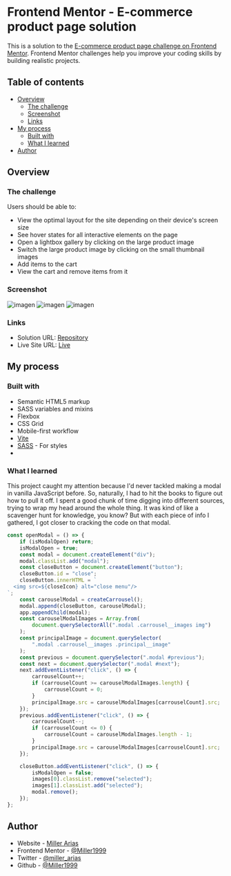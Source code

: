 # Frontend Mentor - E-commerce product page solution

This is a solution to the [E-commerce product page challenge on Frontend Mentor](https://www.frontendmentor.io/challenges/ecommerce-product-page-UPsZ9MJp6). Frontend Mentor challenges help you improve your coding skills by building realistic projects.

## Table of contents

- [Overview](#overview)
  - [The challenge](#the-challenge)
  - [Screenshot](#screenshot)
  - [Links](#links)
- [My process](#my-process)
  - [Built with](#built-with)
  - [What I learned](#what-i-learned)
- [Author](#author)


## Overview

### The challenge

Users should be able to:

- View the optimal layout for the site depending on their device's screen size
- See hover states for all interactive elements on the page
- Open a lightbox gallery by clicking on the large product image
- Switch the large product image by clicking on the small thumbnail images
- Add items to the cart
- View the cart and remove items from it

### Screenshot

![imagen](https://github.com/Miller1999/e-commerce-lightbox/assets/22383830/af9c37af-bf99-4a72-9dc2-aad4f4322369)
![imagen](https://github.com/Miller1999/e-commerce-lightbox/assets/22383830/c50694b3-0604-48f6-a2e8-a3785181d4ea)
![imagen](https://github.com/Miller1999/e-commerce-lightbox/assets/22383830/2d0622c9-1b9a-4ad4-8741-02ed5b9473b2)



### Links

- Solution URL: [Repository](https://github.com/Miller1999/e-commerce-lightbox)
- Live Site URL: [Live](https://e-commerce-lightbox.vercel.app/)

## My process

### Built with

- Semantic HTML5 markup
- SASS variables and mixins
- Flexbox
- CSS Grid
- Mobile-first workflow
- [Vite](https://vitejs.dev/)
- [SASS](https://sass-lang.com/) - For styles
- 
### What I learned

This project caught my attention because I'd never tackled making a modal in vanilla JavaScript before. So, naturally, I had to hit the books to figure out how to pull it off. I spent a good chunk of time digging into different sources, trying to wrap my head around the whole thing. It was kind of like a scavenger hunt for knowledge, you know? But with each piece of info I gathered, I got closer to cracking the code on that modal.

```js
const openModal = () => {
	if (isModalOpen) return;
	isModalOpen = true;
	const modal = document.createElement("div");
	modal.classList.add("modal");
	const closeButton = document.createElement("button");
	closeButton.id = "close";
	closeButton.innerHTML = `
  <img src=${closeIcon} alt="close menu"/>
`;
	const carouselModal = createCarrousel();
	modal.append(closeButton, carouselModal);
	app.appendChild(modal);
	const carouselModalImages = Array.from(
		document.querySelectorAll(".modal .carrousel__images img")
	);
	const principalImage = document.querySelector(
		".modal .carrousel__images .principal__image"
	);
	const previous = document.querySelector(".modal #previous");
	const next = document.querySelector(".modal #next");
	next.addEventListener("click", () => {
		carrouselCount++;
		if (carrouselCount >= carouselModalImages.length) {
			carrouselCount = 0;
		}
		principalImage.src = carouselModalImages[carrouselCount].src;
	});
	previous.addEventListener("click", () => {
		carrouselCount--;
		if (carrouselCount <= 0) {
			carrouselCount = carouselModalImages.length - 1;
		}
		principalImage.src = carouselModalImages[carrouselCount].src;
	});

	closeButton.addEventListener("click", () => {
		isModalOpen = false;
		images[0].classList.remove("selected");
		images[1].classList.add("selected");
		modal.remove();
	});
};
```

## Author


- Website - [Miller Arias](https://miller-arias-dev.vercel.app/)
- Frontend Mentor - [@Miller1999](https://www.frontendmentor.io/profile/Miller1999)
- Twitter - [@miller_arias](https://twitter.com/miller_arias)
- Github - [@Miller1999](https://github.com/Miller1999)

